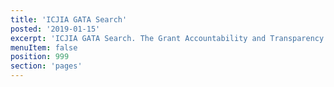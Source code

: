 ```yaml
---
title: 'ICJIA GATA Search'
posted: '2019-01-15'
excerpt: 'ICJIA GATA Search. The Grant Accountability and Transparency Act (GATA) of 2014, 30 ILCS 708/1 et seq., increased accountability and transparency in the use of grant funds and reduced the administrative burden on state agencies and grantees through adoption of federal grant guidelines and regulations.'
menuItem: false
position: 999
section: 'pages'
---
```

